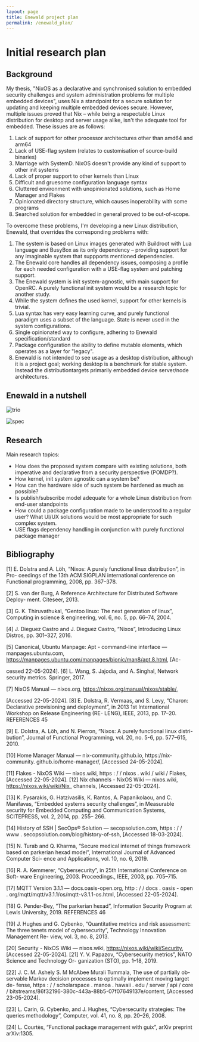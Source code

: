 ```yaml
---
layout: page
title: Enewald project plan 
permalink: /enewald_plan/
---
```


# Initial research plan 

## Background

My thesis, "NixOS as a declarative and synchronised
solution to embedded security challenges
and system administration problems for
multiple embedded devices", uses Nix a standpoint for a secure solution for updating and keeping multiple embedded devices secure. However, multiple issues proved that Nix – while being a respectable Linux distribution for desktop and server usage alike, isn't the adequate tool for embedded. These issues are as follows:

1. Lack of support for other processor architectures other than amd64 and arm64 
2. Lack of USE-flag system (relates to customisation of source-build binaries)
3. Marriage with SystemD. NixOS doesn't provide any kind of support to other init systems
4. Lack of proper support to other kernels than Linux
5. Difficult and gruesome configuration language syntax
6. Cluttered environment with unopinionated solutions, such as Home Manager and Flakes
7. Opinionated directory structure, which causes inoperability with some programs
8. Searched solution for embedded in general proved to be out-of-scope.

To overcome these problems, I'm developing a new Linux distribution, Enewald, that overrides the corresponding problems with:

1. The system is based on Linux images generated with Buildroot with Lua language and BusyBox as its only dependency – providing support for any imaginable system that suppports mentioned dependencies.
2. The Enewald core handles all dependency issues, composing a profile for each needed configuration with a USE-flag system and patching support.
3. The Enewald system is init system-agnostic, with main support for OpenRC. A purely functional init system would be a research topic for another study.
4. While the system defines the used kernel, support for other kernels is trivial.
5. Lua syntax has very easy learning curve, and purely functional paradigm uses a subset of the language. State is never used in the system configurations.
6. Single opinionated way to configure, adhering to Enewald specification/standard
7. Package configuration the ability to define mutable elements, which operates as a layer for "legacy".
8. Enewald is not intended to see usage as a desktop distribution, although it is a project goal; working desktop is a benchmark for stable system. Instead the distributiontargets primarily embedded device server/node architectures.

## Enewald in a nutshell

![trio](assets/trio.png)

![spec](assets/enewald_spec.png)

## Research 

Main research topics:

- How does the proposed system compare with existing solutions, both imperative and declarative from a security perspective (POMDP?).
- How kernel, init system agnostic can a system be?
- How can the hardware side of such system be hardened as much as possible?
- Is publish/subscribe model adequate for a whole Linux distribution from end-user standpoints
- How could a package configuration made to be understood to a regular user? What UI/UX solutions would be most appropriate for such complex system.
- USE flags dependency handling in conjunction with purely functional package manager


## Bibliography

[1] E. Dolstra and A. Löh, “Nixos: A purely functional linux distribution”, in Pro-
ceedings of the 13th ACM SIGPLAN international conference on Functional
programming, 2008, pp. 367–378.

[2] S. van der Burg, A Reference Architecture for Distributed Software Deploy-
ment. Citeseer, 2013.

[3] G. K. Thiruvathukal, “Gentoo linux: The next generation of linux”, Computing
in science & engineering, vol. 6, no. 5, pp. 66–74, 2004.

[4] J. Dieguez Castro and J. Dieguez Castro, “Nixos”, Introducing Linux Distros,
pp. 301–327, 2016.

[5] Canonical, Ubuntu Manpage: Apt - command-line interface — manpages.ubuntu.com,
https://manpages.ubuntu.com/manpages/bionic/man8/apt.8.html, [Ac-

cessed 22-05-2024].
[6] L. Wang, S. Jajodia, and A. Singhal, Network security metrics. Springer, 2017.

[7] NixOS Manual — nixos.org, https://nixos.org/manual/nixos/stable/,

[Accessed 22-05-2024].
[8] E. Dolstra, R. Vermaas, and S. Levy, “Charon: Declarative provisioning and
deployment”, in 2013 1st International Workshop on Release Engineering (RE-
LENG), IEEE, 2013, pp. 17–20.
REFERENCES 45

[9] E. Dolstra, A. Löh, and N. Pierron, “Nixos: A purely functional linux distri-
bution”, Journal of Functional Programming, vol. 20, no. 5-6, pp. 577–615,
2010.

[10] Home Manager Manual — nix-community.github.io, https://nix-community.
github.io/home-manager/, [Accessed 24-05-2024].

[11] Flakes - NixOS Wiki — nixos.wiki, https : / / nixos . wiki / wiki / Flakes,
[Accessed 22-05-2024].
[12] Nix channels - NixOS Wiki — nixos.wiki, https://nixos.wiki/wiki/Nix_
channels, [Accessed 22-05-2024].

[13] K. Fysarakis, G. Hatzivasilis, K. Rantos, A. Papanikolaou, and C. Manifavas,
“Embedded systems security challenges”, in Measurable security for Embedded
Computing and Communication Systems, SCITEPRESS, vol. 2, 2014, pp. 255–
266.

[14] History of SSH | SecOps® Solution — secopsolution.com, https : / / www .
secopsolution.com/blog/history-of-ssh, [Accessed 18-03-2024].

[15] N. Turab and Q. Kharma, “Secure medical internet of things framework based
on parkerian hexad model”, International Journal of Advanced Computer Sci-
ence and Applications, vol. 10, no. 6, 2019.

[16] R. A. Kemmerer, “Cybersecurity”, in 25th International Conference on Soft-
ware Engineering, 2003. Proceedings., IEEE, 2003, pp. 705–715.

[17] MQTT Version 3.1.1 — docs.oasis-open.org, http : / / docs . oasis - open .
org/mqtt/mqtt/v3.1.1/os/mqtt-v3.1.1-os.html, [Accessed 22-05-2024].

[18] G. Pender-Bey, “The parkerian hexad”, Information Security Program at Lewis
University, 2019.
REFERENCES 46

[19] J. Hughes and G. Cybenko, “Quantitative metrics and risk assessment: The
three tenets model of cybersecurity”, Technology Innovation Management Re-
view, vol. 3, no. 8, 2013.

[20] Security - NixOS Wiki — nixos.wiki, https://nixos.wiki/wiki/Security,
[Accessed 22-05-2024].
[21] Y. V. Papazov, “Cybersecurity metrics”, NATO Science and Technology Or-
ganization (STO), pp. 1–18, 2019.

[22] J. C. M. Ashely S. M McAbee Murali Tummala, The use of partially ob-
servable Markov decision processes to optimally implement moving target de-
fense, https : / / scholarspace . manoa . hawaii . edu / server / api / core /
bitstreams/86f32196-380c-443a-88b5-07f07649137e/content, [Accessed
23-05-2024].

[23] L. Carin, G. Cybenko, and J. Hughes, “Cybersecurity strategies: The queries
methodology”, Computer, vol. 41, no. 8, pp. 20–26, 2008.

[24] L. Courtès, “Functional package management with guix”, arXiv preprint arXiv:1305.
